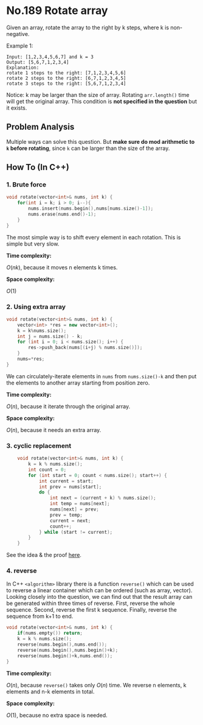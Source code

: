 No.189 Rotate array
=========
Given an array, rotate the array to the right by k steps, where k is non-negative.  
  
Example 1:
```
Input: [1,2,3,4,5,6,7] and k = 3
Output: [5,6,7,1,2,3,4]
Explanation:
rotate 1 steps to the right: [7,1,2,3,4,5,6]
rotate 2 steps to the right: [6,7,1,2,3,4,5]
rotate 3 steps to the right: [5,6,7,1,2,3,4]
```
Notice: k may be larger than the size of array. Rotating `arr.length()` time will get the original array. This condition is **not specified in the question** but it exists.  

## Problem Analysis  

Multiple ways can solve this question. But **make sure do mod arithmetic to `k` before rotating**, since `k` can be larger than the size of the array.  

## How To (In C++)
### 1. Brute force
```C++
void rotate(vector<int>& nums, int k) {
    for(int i = k; i > 0; i--){
        nums.insert(nums.begin(),nums[nums.size()-1]);
        nums.erase(nums.end()-1);
    }
}
```
The most simple way is to shift every element in each rotation. This is simple but very slow.  
  
**Time complexity:**  
  
$O(nk)$, because it moves n elements k times.  
  
**Space complexity:**  
  
$O(1)$  

### 2. Using extra array
```C++
void rotate(vector<int>& nums, int k) {
    vector<int> *res = new vector<int>();
    k = k%nums.size();
    int j = nums.size() - k;
    for (int i = 0; i < nums.size(); i++) {
        res->push_back(nums[(i+j) % nums.size()]);
    }
    nums=*res;
}
```
We can circulately-iterate elements in `nums` from `nums.size()-k` and then put the elements to another array starting from position zero.  
  
**Time complexity:**  
  
$O(n)$, because it iterate through the original array.  
  
**Space complexity:**  
  
$O(n)$, because it needs an extra array.  

### 3. cyclic replacement
```C++
    void rotate(vector<int>& nums, int k) {
        k = k % nums.size();
        int count = 0;
        for (int start = 0; count < nums.size(); start++) {
            int current = start;
            int prev = nums[start];
            do {
                int next = (current + k) % nums.size();
                int temp = nums[next];
                nums[next] = prev;
                prev = temp;
                current = next;
                count++;
            } while (start != current);
        } 
    }
```
See the idea & the proof [here](https://leetcode.com/problems/rotate-array/solution/).  


### 4. reverse
In C++ `<algorithm>` library there is a function `reverse()` which can be used to reverse a linear container which can be ordered (such as array, vector). Looking closely into the question, we can find out that the result array can be generated within three times of reverse. First, reverse the whole sequence. Second, reverse the first k sequence. Finally, reverse the sequence from k+1 to end.  
```C++
void rotate(vector<int>& nums, int k) {
    if(nums.empty()) return;
    k = k % nums.size();
    reverse(nums.begin(),nums.end());
    reverse(nums.begin(),nums.begin()+k);
    reverse(nums.begin()+k,nums.end());
}
```

**Time complexity:**  
  
$O(n)$, because `reverse()` takes only $O(n)$ time. We reverse n elements, k elements and n-k elements in total.
  
**Space complexity:**  
  
$O(1)$, because no extra space is needed. 
